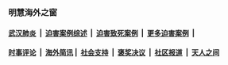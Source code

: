 
### 明慧海外之窗

####  [武汉肺炎](indexes/365.md?t=07082200) &nbsp;|&nbsp;  [迫害案例综述](indexes/328.md?t=07082200) &nbsp;|&nbsp; [迫害致死案例](indexes/277.md?t=07082200)  &nbsp;|&nbsp; [更多迫害案例](indexes/81.md?t=07082200)  &nbsp;|&nbsp; 
####  [时事评论](indexes/19.md?t=07082200) &nbsp;|&nbsp; [海外简讯](indexes/245.md?t=07082200)&nbsp;|&nbsp;  [社会支持](indexes/140.md?t=07082200) &nbsp;|&nbsp; [褒奖决议](indexes/282.md?t=07082200) &nbsp;|&nbsp; [社区报道](indexes/91.md?t=07082200)  &nbsp;|&nbsp; [天人之间](indexes/78.md?t=07082200) 

